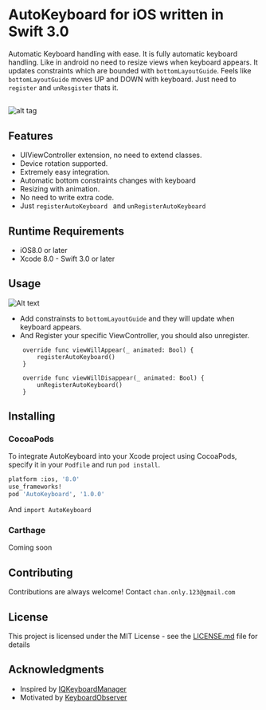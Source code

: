 # AutoKeyboard for iOS written in Swift 3.0

Automatic Keyboard handling with ease. It is fully automatic keyboard handling. Like in android no need to resize views when keyboard appears. It updates constraints which are bounded with `bottomLayoutGuide`. Feels like `bottomLayoutGuide` moves UP and DOWN with keyboard. Just need to `register` and `unResgister` thats it.

## []()
![alt tag](https://github.com/chanonly123/AutoKeyboard/blob/master/demo.gif)

## Features
- UIViewController extension, no need to extend classes.
- Device rotation supported.
- Extremely easy integration.
- Automatic bottom constraints changes with keyboard
- Resizing with animation.
- No need to write extra code.
- Just `registerAutoKeyboard ` and `unRegisterAutoKeyboard `

## Runtime Requirements

- iOS8.0 or later
- Xcode 8.0 - Swift 3.0 or later

## Usage
![Alt text](https://github.com/chanonly123/AutoKeyboard/blob/master/help.png)<br />
- Add constrainsts to `bottomLayoutGuide` and they will update when keyboard appears.
- And Register your specific ViewController, you should also unregister.
```
    override func viewWillAppear(_ animated: Bool) {
        registerAutoKeyboard()
    }
    
    override func viewWillDisappear(_ animated: Bool) {
        unRegisterAutoKeyboard()
    }
```
## Installing
### CocoaPods
To integrate AutoKeyboard into your Xcode project using CocoaPods, specify it in your `Podfile` and run `pod install`.
```bash
platform :ios, '8.0'
use_frameworks!
pod 'AutoKeyboard', '1.0.0'
```
And `import AutoKeyboard`
### Carthage
Coming soon

## Contributing

Contributions are always welcome!
Contact `chan.only.123@gmail.com`

## License

This project is licensed under the MIT License - see the [LICENSE.md](LICENSE.md) file for details

## Acknowledgments

* Inspired by [IQKeyboardManager](https://github.com/hackiftekhar/IQKeyboardManager)
* Motivated by [KeyboardObserver](https://github.com/morizotter/KeyboardObserver)
